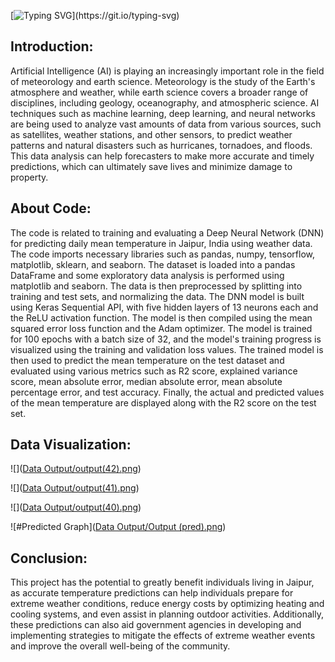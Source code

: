 [![Typing SVG](https://readme-typing-svg.herokuapp.com?size=25&color=1A9AF7&lines=ML+Weather+Prediction+!)](https://git.io/typing-svg)


    


## Introduction:

Artificial Intelligence (AI) is playing an increasingly important role in the field of meteorology and earth science. Meteorology is the study of the Earth's atmosphere and weather, while earth science covers a broader range of disciplines, including geology, oceanography, and atmospheric science. 
AI techniques such as machine learning, deep learning, and neural networks are being used to analyze vast amounts of data from various sources, such as satellites, weather stations, and other sensors, to predict weather patterns and natural disasters such as hurricanes, tornadoes, and floods. This data analysis can help forecasters to make more accurate and timely predictions, which can ultimately save lives and minimize damage to property.


## About Code:

The code is related to training and evaluating a Deep Neural Network (DNN) for predicting daily mean temperature in Jaipur, India using weather data. The code imports necessary libraries such as pandas, numpy, tensorflow, matplotlib, sklearn, and seaborn. The dataset is loaded into a pandas DataFrame and some exploratory data analysis is performed using matplotlib and seaborn. The data is then preprocessed by splitting into training and test sets, and normalizing the data. The DNN model is built using Keras Sequential API, with five hidden layers of 13 neurons each and the ReLU activation function. The model is then compiled using the mean squared error loss function and the Adam optimizer. The model is trained for 100 epochs with a batch size of 32, and the model's training progress is visualized using the training and validation loss values. The trained model is then used to predict the mean temperature on the test dataset and evaluated using various metrics such as R2 score, explained variance score, mean absolute error, median absolute error, mean absolute percentage error, and test accuracy. Finally, the actual and predicted values of the mean temperature are displayed along with the R2 score on the test set.


## Data Visualization:

![]([Data Output/output(42).png](https://github.com/AbhishekTungala/ML-Weather-Forecasting-Prediction-/blob/96e3a6ee6c46d0e2c94735da133e3024c1ad2d31/Data%20Output/output(42).png))

![]([Data Output/output(41).png](https://github.com/AbhishekTungala/ML-Weather-Forecasting-Prediction-/blob/96e3a6ee6c46d0e2c94735da133e3024c1ad2d31/Data%20Output/output(41).png))

![]([Data Output/output(40).png](https://github.com/AbhishekTungala/ML-Weather-Forecasting-Prediction-/blob/9c51e60af63b48401623a8e422dcb08fa64d7ed7/Data%20Output/output(40).png))

![#Predicted Graph]([Data Output/Output (pred).png](https://github.com/AbhishekTungala/ML-Weather-Forecasting-Prediction-/blob/5b75774786da49cad80f6953ef4eed7faf47ee4a/Data%20Output/Output%20(pred).png))



## Conclusion:

This project has the potential to greatly benefit individuals living in Jaipur, as accurate temperature predictions can help individuals prepare for extreme weather conditions, reduce energy costs by optimizing heating and cooling systems, and even assist in planning outdoor activities. Additionally, these predictions can also aid government agencies in developing and implementing strategies to mitigate the effects of extreme weather events and improve the overall well-being of the community.
